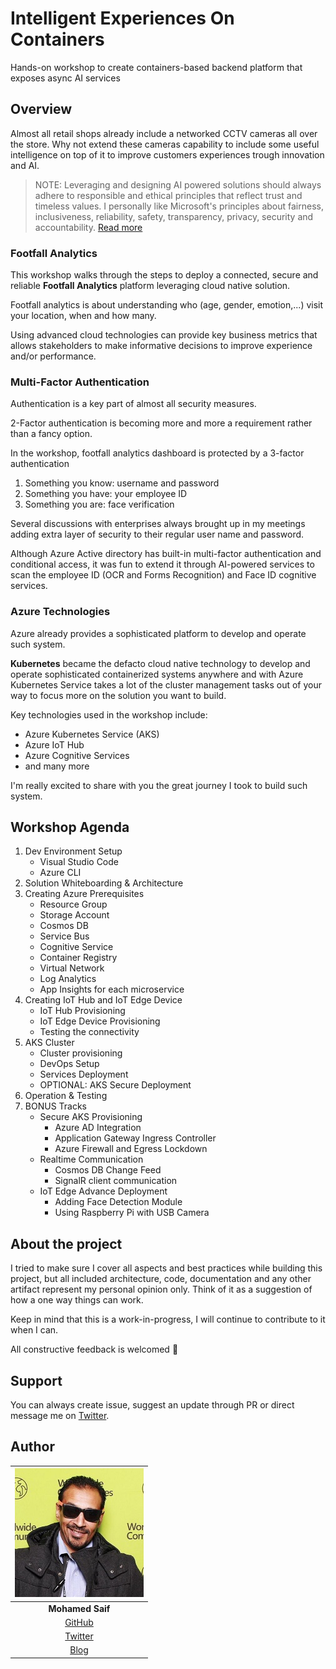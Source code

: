 # Intelligent Experiences On Containers

Hands-on workshop to create containers-based backend platform that exposes async AI services

## Overview

Almost all retail shops already include a networked CCTV cameras all over the store. Why not extend these cameras capability to include some useful intelligence on top of it to improve customers experiences trough innovation and AI.

>NOTE: Leveraging and designing AI powered solutions should always adhere to responsible and ethical principles that reflect trust and timeless values. I personally like Microsoft's principles about fairness, inclusiveness, reliability, safety, transparency, privacy, security and accountability. [Read more](https://www.microsoft.com/en-us/AI/our-approach-to-ai)

### Footfall Analytics

This workshop walks through the steps to deploy a connected, secure and reliable **Footfall Analytics** platform leveraging cloud native solution.

Footfall analytics is about understanding who (age, gender, emotion,...) visit your location, when and how many.

Using advanced cloud technologies can provide key business metrics that allows stakeholders to make informative decisions to improve experience and/or performance.

### Multi-Factor Authentication

Authentication is a key part of almost all security measures.

2-Factor authentication is becoming more and more a requirement rather than a fancy option.

In the workshop, footfall analytics dashboard is protected by a 3-factor authentication

1. Something you know: username and password
2. Something you have: your employee ID
3. Something you are: face verification

Several discussions with enterprises always brought up in my meetings adding extra layer of security to their regular user name and password.

Although Azure Active directory has built-in multi-factor authentication and conditional access, it was fun to extend it through AI-powered services to scan the employee ID (OCR and Forms Recognition) and Face ID cognitive services.

### Azure Technologies

Azure already provides a sophisticated platform to develop and operate such system.

**Kubernetes** became the defacto cloud native technology to develop and operate sophisticated containerized systems anywhere and with Azure Kubernetes Service takes a lot of the cluster management tasks out of your way to focus more on the solution you want to build.

Key technologies used in the workshop include:

- Azure Kubernetes Service (AKS)
- Azure IoT Hub
- Azure Cognitive Services
- and many more

I'm really excited to share with you the great journey I took to build such system.

## Workshop Agenda

1. Dev Environment Setup
    - Visual Studio Code
    - Azure CLI
2. Solution Whiteboarding & Architecture
3. Creating Azure Prerequisites
    - Resource Group
    - Storage Account
    - Cosmos DB
    - Service Bus
    - Cognitive Service
    - Container Registry
    - Virtual Network
    - Log Analytics
    - App Insights for each microservice
4. Creating IoT Hub and IoT Edge Device
    - IoT Hub Provisioning
    - IoT Edge Device Provisioning
    - Testing the connectivity
5. AKS Cluster
    - Cluster provisioning
    - DevOps Setup
    - Services Deployment
    - OPTIONAL: AKS Secure Deployment
6. Operation & Testing
7. BONUS Tracks
    - Secure AKS Provisioning
        - Azure AD Integration
        - Application Gateway Ingress Controller
        - Azure Firewall and Egress Lockdown
    - Realtime Communication
        - Cosmos DB Change Feed
        - SignalR client communication
    - IoT Edge Advance Deployment
        - Adding Face Detection Module
        - Using Raspberry Pi with USB Camera

## About the project

I tried to make sure I cover all aspects and best practices while building this project, but all included architecture, code, documentation and any other artifact represent my personal opinion only. Think of it as a suggestion of how a one way things can work.

Keep in mind that this is a work-in-progress, I will continue to contribute to it when I can.

All constructive feedback is welcomed 🙏

## Support

You can always create issue, suggest an update through PR or direct message me on [Twitter](https://twitter.com/mohamedsaif101).

## Author

|      ![Photo](res/mohamed-saif.jpg)            |
|:----------------------------------------------:|
|                 **Mohamed Saif**               |
|     [GitHub](https://github.com/mohamedsaif)   |
|  [Twitter](https://twitter.com/mohamedsaif101) |
|         [Blog](http://blog.mohamedsaif.com)    |